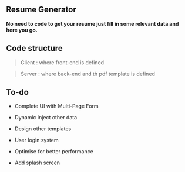 ## Resume Generator

**No need to code to get your resume just fill in some relevant data and here you go.**

## Code structure

> Client : where front-end is defined

> Server : where back-end and th pdf template is defined

## To-do

* Complete UI with Multi-Page Form

* Dynamic inject other data

* Design other templates

* User login system

* Optimise for better performance

* Add splash screen
